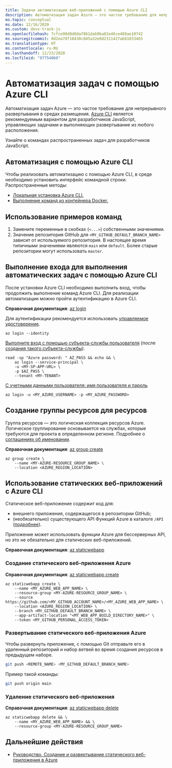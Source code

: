 ```yaml
---
title: Задачи автоматизации веб-приложений с помощью Azure CLI
description: Автоматизация задач Azure — это частое требование для непрерывного развертывания в средах размещения. Azure CLI является рекомендуемым вариантом для разработчиков JavaScript, управляющих задачами и выполняющих развертывание из любого расположения.
ms.topic: conceptual
ms.date: 12/16/2020
ms.custom: devx-track-js
ms.openlocfilehash: 7cfce90d8d0daf861dab9ba02e46ce489ae10742
ms.sourcegitcommit: 0d2ea78f18430c845a32e0d2311427ab81033465
ms.translationtype: HT
ms.contentlocale: ru-RU
ms.lasthandoff: 12/23/2020
ms.locfileid: "97754060"
---
```

# <a name="automate-tasks-with-azure-cli"></a>Автоматизация задач с помощью Azure CLI

Автоматизация задач Azure — это частое требование для непрерывного развертывания в средах размещения. [Azure CLI](/cli/azure/) является рекомендуемым вариантом для разработчиков JavaScript, управляющих задачами и выполняющих развертывание из любого расположения.

Узнайте о командах распространенных задач для разработчиков JavaScript. 

## <a name="automation-with-azure-cli"></a>Автоматизация с помощью Azure CLI

Чтобы реализовать автоматизацию с помощью Azure CLI, в среде необходимо установить интерфейс командной строки. Распространенные методы: 

* [Локальная установка Azure CLI.](/cli/azure/install-azure-cli)
* [Выполнение команд из контейнера Docker.](/cli/azure/run-azure-cli-docker)

## <a name="using-the-example-commands"></a>Использование примеров команд 

1. Замените переменные в скобках (`<...>`) собственными значениями. 
1. Значение репозитория GitHub для `<MY_GITHUB_DEFAULT_BRANCH_NAME>` зависит от используемого репозитория. В настоящее время типичными значениями являются `main` или `default`. Более старые репозитории могут использовать `master`. 

## <a name="log-in-for-automated-tasks-with-azure-cli"></a>Выполнение входа для выполнения автоматических задач с помощью Azure CLI

После установки Azure CLI необходимо выполнить вход, чтобы продолжить выполнение команд Azure CLI. Для реализации автоматизации можно пройти аутентификацию в Azure CLI.

**Справочная документация**: [az login](/cli/azure/reference-index?view=azure-cli-latest#az-login)

Для аутентификации рекомендуется использовать [управляемое удостоверение](/cli/azure/authenticate-azure-cli#sign-in-with-a-managed-identity).

```azurecli
az login --identity
```

[Выполните вход с помощью субъекта-службы пользователя](/cli/azure/authenticate-azure-cli#sign-in-with-a-service-principal) (после [создания такого субъекта-службы](../core/node-sdk-azure-authenticate-principal.md#create-a-service-principal-using-the-azure-cli-20)). 

```dotnetcli
read -sp "Azure password: " AZ_PASS && echo && \ 
    az login --service-principal \
    -u <MY-SP-APP-URL> \
    -p $AZ_PASS \
    --tenant <MY-TENANT>
```


[С учетными данными пользователя: имя пользователя и пароль](/cli/azure/authenticate-azure-cli#sign-in-with-credentials-on-the-command-line)

```dotnetcli
az login -u <MY_AZURE_USERNAME> -p <MY_AZURE_PASSWORD>
```    

## <a name="create-resource-group-for-resources"></a>Создание группы ресурсов для ресурсов

Группа ресурсов — это логическая коллекция ресурсов Azure. Логическое группирование основывается на службах, которые требуются для проекта в определенном регионе. Подробнее о [соглашениях об именовании](/azure/cloud-adoption-framework/ready/azure-best-practices/resource-naming).

**Справочная документация**: [az group create](/cli/azure/group?view=azure-cli-latest#az_group_create)

```azurecli
az group create \
    --name <MY-AZURE-RESOURCE_GROUP_NAME> \
    --location <AZURE_REGION_LOCATION>
```

## <a name="static-web-apps-with-azure-cli"></a>Использование статических веб-приложений с Azure CLI

Статическое веб-приложение содержит код для:

* внешнего приложения, содержащегося в репозитории GitHub;
* (необязательно) существующего API Функций Azure в каталоге `/API` ([подробнее](/azure/static-web-apps/add-api#create-the-api)).

Приложение может использовать функции Azure для бессерверных API, но это не обязательно для статических веб-приложений. 

**Справочная документация**: [az staticwebapp](/cli/azure/staticwebapp?view=azure-cli-latest)

### <a name="create-azure-static-web-app"></a>Создание статического веб-приложения Azure 

**Справочная документация**: [az staticwebapp create](/cli/azure/staticwebapp?view=azure-cli-latest#az_staticwebapp_create)

```azurecli
az staticwebapp create \
    --name <MY_AZURE_WEB_APP_NAME> \
    --resource-group <MY-AZURE-RESOURCE_GROUP_NAME> \
    --source https://github.com/<MY_GITHUB_ACCOUNT_NAME>/<MY_AZURE_WEB_APP_NAME> \
    --location <AZURE_REGION_LOCATION> \
    --branch <MY_GITHUB_DEFAULT_BRANCH_NAME> \
    --app-artifact-location "<MY_WEB_APP_BUILD_DIRECTORY_NAME>" \
    --token <MY_GITHUB_PERSONAL_ACCESS_TOKEN>
```

### <a name="deploy-azure-static-web-app"></a>Развертывание статического веб-приложения Azure 

Чтобы развернуть приложение, с помощью Git отправьте его в удаленный репозиторий и набор ветвей во время создания ресурсов в предыдущем наборе. 

```bash
git push <REMOTE_NAME> <MY_GITHUB_DEFAULT_BRANCH_NAME>
```

Пример такой команды:

```bash
git push origin main
```

### <a name="delete-static-web-app"></a>Удаление статического веб-приложения 

**Справочная документация**: [az staticwebapp delete](/cli/azure/staticwebapp?view=azure-cli-latest#az_staticwebapp_delete)

```azurecli
az staticwebapp delete && \
    --name <MY_AZURE_WEB_APP_NAME> && \
    --resource-group <MY-AZURE-RESOURCE_GROUP_NAME>
```

## <a name="next-steps"></a>Дальнейшие действия

* [Руководство. Создание и развертывание статического веб-приложения в Azure](../tutorial/static-web-app/introduction.md)
